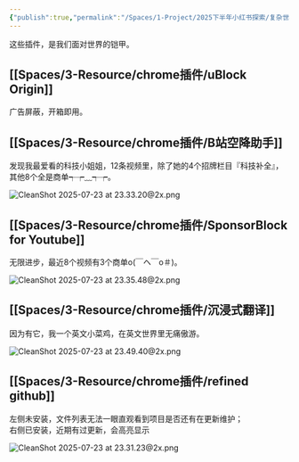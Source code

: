 ```yaml
---
{"publish":true,"permalink":"/Spaces/1-Project/2025下半年小红书探索/复杂世界里，这几个浏览器插件就够了.md","created":"2025-07-23","modified":"2025-07-24","cssclasses":""}
---
```



这些插件，是我们面对世界的铠甲。

## [[Spaces/3-Resource/chrome插件/uBlock Origin]]

广告屏蔽，开箱即用。

## [[Spaces/3-Resource/chrome插件/B站空降助手]]

发现我最爱看的科技小姐姐，12条视频里，除了她的4个招牌栏目『科技补全』，其他8个全是商单┭┮﹏┭┮。

![CleanShot 2025-07-23 at 23.33.20@2x.png](https://pub-pic.oldwinter.top/2025/07/588f2e0e48671d0a88404d00f7b5e4e4.png)

## [[Spaces/3-Resource/chrome插件/SponsorBlock for Youtube]]

无限进步，最近8个视频有3个商单o(￣ヘ￣o＃)。

![CleanShot 2025-07-23 at 23.35.48@2x.png](https://pub-pic.oldwinter.top/2025/07/71b4aca3c68fead258f1f8cd0ebf062d.png)

## [[Spaces/3-Resource/chrome插件/沉浸式翻译]]

因为有它，我一个英文小菜鸡，在英文世界里无痛傲游。

![CleanShot 2025-07-23 at 23.49.40@2x.png](https://pub-pic.oldwinter.top/2025/07/a63bb443246c0ef0b58f7b78c97fadc1.png)

## [[Spaces/3-Resource/chrome插件/refined github]]

左侧未安装，文件列表无法一眼直观看到项目是否还有在更新维护；  
右侧已安装，近期有过更新，会高亮显示

![CleanShot 2025-07-23 at 23.31.23@2x.png](https://pub-pic.oldwinter.top/2025/07/06d4d21e063be8cdd1d2a8b2782562f4.png)

